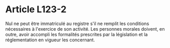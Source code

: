 # Article L123-2

Nul ne peut être immatriculé au registre s'il ne remplit les conditions nécessaires à l'exercice de son activité. Les personnes morales doivent, en outre, avoir accompli les formalités prescrites par la législation et la réglementation en vigueur les concernant.
